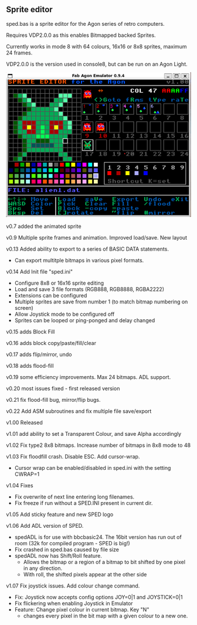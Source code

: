 ## Sprite editor
sped.bas is a sprite editor for the Agon series of retro computers.

Requires VDP2.0.0 as this enables Bitmapped backed Sprites.

Currently works in mode 8 with 64 colours, 16x16 or 8x8 sprites, maximum 24 frames.

VDP2.0.0 is the version used in console8, but can be run on an Agon Light.

![sped screenshot](SpriteEditor_v1.00.png "Sprite Editor screenshot v1.00")

v0.7 added the animated sprite

v0.9 Multiple sprite frames and animation. Improved load/save. New layout

v0.13 Added ability to export to a series of BASIC DATA statements.

 - Can export multitple bitmaps in various pixel formats.

v0.14 Add Init file "sped.ini"

- Configure 8x8 or 16x16 sprite editing
- Load and save 3 file formats (RGB888, RGB8888, RGBA2222)
- Extensions can be configured
- Multiple sprites are save from number 1 (to match bitmap numbering on screen)
- Allow Joystick mode to be configured off
- Sprites can be looped or ping-ponged and delay changed

v0.15 adds Block Fill

v0.16 adds block copy/paste/fill/clear

v0.17 adds flip/mirror, undo

v0.18 adds flood-fill

v0.19 some efficiency improvements. Max 24 bitmaps. ADL support.

v0.20 most issues fixed - first released version

v0.21 fix flood-fill bug, mirror/flip bugs.

v0.22 Add ASM subroutines and fix multiple file save/export

v1.00 Released

v1.01 add ability to set a Transparent Colour, and save Alpha accordingly

v1.02 Fix type2 8x8 bitmaps. Increase number of bitmaps in 8x8 mode to 48

v1.03 Fix floodfill crash. Disable ESC. Add cursor-wrap. 

- Cursor wrap can be enabled/disabled in sped.ini with the setting CWRAP=1

v1.04 Fixes

- Fix overwrite of next line entering long filenames.
- Fix freeze if run without a SPED.INI present in current dir.

v1.05 Add sticky feature and new SPED logo

v1.06 Add ADL version of SPED.

- spedADL is for use with bbcbasic24.  The 16bit version has run out of room (32k for compiled program - SPED is big!)
- Fix crashed in sped.bas caused by file size
- spedADL now has Shift/Roll feature.
  - Allows the bitmap or a region of a bitmap to bit shifted by one pixel in any direction.
  - With roll, the shifted pixels appear at the other side

v1.07 Fix joystick issues. Add colour change command.

- Fix: Joystick now accepts config options JOY=0|1 and JOYSTICK=0|1
- Fix flickering when enabling Joystick in Emulator
- Feature: Change pixel colour in current bitmap. Key "N"
  - changes every pixel in the bit map with a given colour to a new one.



